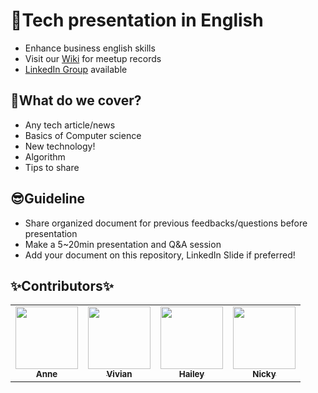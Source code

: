 # 🎉Tech presentation in English
- Enhance business english skills
- Visit our [Wiki](https://github.com/ready-techie/presentation-en/wiki) for meetup records
- [LinkedIn Group](https://www.linkedin.com/groups/13966089/) available

## 🤔What do we cover?
- Any tech article/news
- Basics of Computer science
- New technology!
- Algorithm
- Tips to share

## 😎Guideline
- Share organized document for previous feedbacks/questions before presentation
- Make a 5~20min presentation and Q&A session
- Add your document on this repository, LinkedIn Slide if preferred!

## &#10024;Contributors&#10024;

<!-- ALL-CONTRIBUTORS-LIST:START - Do not remove or modify this section -->
<!-- prettier-ignore-start -->
<!-- markdownlint-disable -->
<table>
  <tr>
    <td align="center"><a href="https://velog.io/@pranne1224"><img src="https://avatars.githubusercontent.com/u/15176192?v=4?" width="100px" alt=""/><br /><sub><b>Anne</b></sub></a><br /></a></td>
    <td align="center"><a href="https://github.com/vivabin"><img src="https://avatars.githubusercontent.com/u/20276599?v=4" width="100px" alt=""/><br /><sub><b>Vivian</b></sub></a><br /></a></td>
    <td align="center"><a href="https://github.com/hailey99"><img src="https://avatars.githubusercontent.com/u/50111853?v=4" width="100px" alt=""/><br /><sub><b>Hailey</b></sub></a><br /></a></td>
    <td align="center"><a href="https://github.com/wooooooood"><img src="https://avatars.githubusercontent.com/u/40855076?v=4" width="100px" alt=""/><br /><sub><b>Nicky</b></sub></a><br /></a></td>
  </tr>
 </table>
 
<!-- markdownlint-restore -->
<!-- prettier-ignore-end -->

<!-- ALL-CONTRIBUTORS-LIST:END -->
